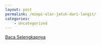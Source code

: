 ```yaml
---
layout: post
permalink: /mimpi-ular-jatuh-dari-langit/
categories:
    - Uncategorized
---
```


[Baca Selengkapnya](/03)